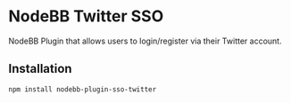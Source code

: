 # NodeBB Twitter SSO

NodeBB Plugin that allows users to login/register via their Twitter account.

## Installation

    npm install nodebb-plugin-sso-twitter
